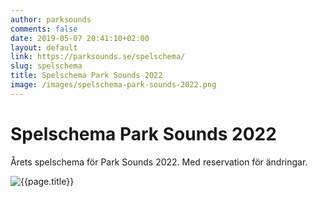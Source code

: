 ```yaml
---
author: parksounds
comments: false
date: 2019-05-07 20:41:10+02:00
layout: default
link: https://parksounds.se/spelschema/
slug: spelschema
title: Spelschema Park Sounds 2022
image: /images/spelschema-park-sounds-2022.png
---
```


# Spelschema Park Sounds 2022

Årets spelschema för Park Sounds 2022. Med reservation för ändringar.

![{{page.title}}]({{page.image}})
